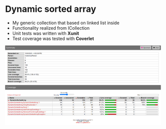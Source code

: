 # Dynamic sorted array
- My generic collection that based on linked list inside
- Functionality realized from ICollection<T>
- Unit tests was written with **Xunit**
- Test coverage was tested with **Coverlet**

![Coverlet final results](CoverletFinalResults.png)
